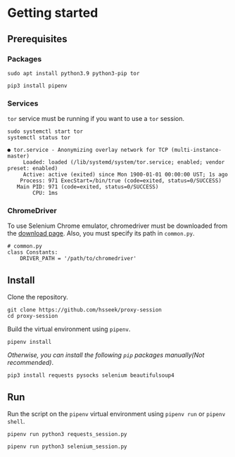 # Getting started
## Prerequisites
### Packages
```
sudo apt install python3.9 python3-pip tor
```
```
pip3 install pipenv
```
### Services
`tor` service must be running if you want to use a `tor` session.
```
sudo systemctl start tor
systemctl status tor
```
```
● tor.service - Anonymizing overlay network for TCP (multi-instance-master)
     Loaded: loaded (/lib/systemd/system/tor.service; enabled; vendor preset: enabled)
     Active: active (exited) since Mon 1900-01-01 00:00:00 UST; 1s ago
    Process: 971 ExecStart=/bin/true (code=exited, status=0/SUCCESS)
   Main PID: 971 (code=exited, status=0/SUCCESS)
        CPU: 1ms
```
### ChromeDriver
To use Selenium Chrome emulator, chromedriver must be downloaded from the [download page](https://chromedriver.chromium.org/downloads).
Also, you must specify its path in `common.py`.
```
# common.py
class Constants:
    DRIVER_PATH = '/path/to/chromedriver'
```

## Install
Clone the repository.
```
git clone https://github.com/hsseek/proxy-session
cd proxy-session
```
Build the virtual environment using `pipenv`.
```
pipenv install
```
_Otherwise, you can install the following `pip` packages manually(Not recommended)_.
```
pip3 install requests pysocks selenium beautifulsoup4
```

## Run
Run the script on the `pipenv` virtual environment using `pipenv run` or `pipenv shell`.
```
pipenv run python3 requests_session.py
```
```
pipenv run python3 selenium_session.py
```
